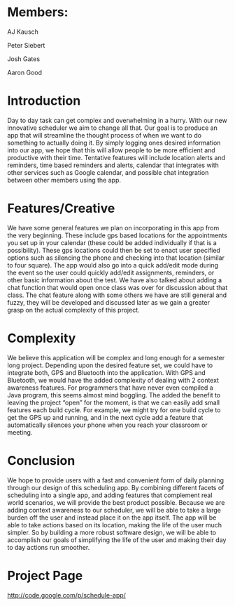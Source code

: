 # Members: #

AJ Kausch

Peter Siebert

Josh Gates

Aaron Good


# Introduction #

Day to day task can get complex and overwhelming in a hurry. With our new innovative scheduler we aim to change all that. Our goal is to produce an app that will streamline the thought process of when we want to do something to actually doing it. By simply logging ones desired information into our app, we hope that this will allow people to be more efficient and productive with their time. Tentative features will include location alerts and reminders, time based reminders and alerts, calendar that integrates with other services such as Google calendar, and possible chat integration between other members using the app.

# Features/Creative #

We have some general features we plan on incorporating in this app from the very beginning.  These include gps based locations for the appointments you set up in your calendar (these could be added individually if that is a possibility). These gps locations could then be set to enact user specified options such as silencing the phone and checking into that location (similar to four square).  The app would also go into a quick add/edit mode during the event so the user could quickly add/edit assignments, reminders, or other basic information about the test.  We have also talked about adding a chat function that would open once class was over for discussion about that class. The chat feature along with some others we have are still general and fuzzy, they will be developed and discussed later as we gain a greater grasp on the actual complexity of this project.

# Complexity #

We believe this application will be complex and long enough for a semester long project. Depending upon the desired feature set, we could have to integrate both, GPS and Bluetooth into the application. With GPS and Bluetooth, we would have the added complexity of dealing with 2 context awareness features. For programmers that have never even compiled a Java program, this seems almost mind boggling. The added the benefit to leaving the project “open” for the moment, is that we can easily add small features each build cycle. For example, we might try for one build cycle to get the GPS up and running, and in the next cycle add a feature that automatically silences your phone when you reach your classroom or meeting.

# Conclusion #

We hope to provide users with a fast and convenient form of daily planning through our design of this scheduling app. By combining different facets of scheduling into a single app, and adding features that complement real world scenarios, we will provide the best product possible. Because we are adding context awareness to our scheduler, we will be able to take a large burden off the user and instead place it on the app itself. The app will be able to take actions based on its location, making the life of the user much simpler. So by building a more robust software design, we will be able to accomplish our goals of simplifying the life of the user and making their day to day actions run smoother.

# Project Page #
http://code.google.com/p/schedule-app/